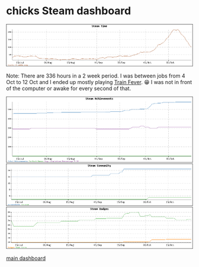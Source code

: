 chicks Steam dashboard
======================

![steam time](steam_time.png)

Note:  There are 336 hours in a 2 week period.  I was between jobs from 4 Oct to 12 Oct and I ended up mostly playing [Train Fever](http://store.steampowered.com/app/304730/).  :grin:  I was not in front of the computer or awake for every second of that. 

![steam achievements](steam_achievements.png)
![steam community](steam_community.png)
![steam badges](steam_badges.png)

[main dashboard](README.md)
